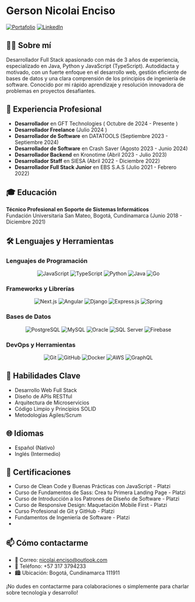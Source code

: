# Gerson Nicolai Enciso
[![Portafolio](https://img.shields.io/badge/Portafolio-4285F4?style=for-the-badge&logo=google-chrome&logoColor=white)](https://gnencisomdev.netlify.app/)
[![LinkedIn](https://img.shields.io/badge/LinkedIn-0077B5?style=for-the-badge&logo=linkedin&logoColor=white)](https://www.linkedin.com/in/gnenciso)

## 👨‍💻 Sobre mí
Desarrollador Full Stack apasionado con más de 3 años de experiencia, especializado en Java, Python y JavaScript (TypeScript). Autodidacta y motivado, con un fuerte enfoque en el desarrollo web, gestión eficiente de bases de datos y una clara comprensión de los principios de ingeniería de software. Conocido por mi rápido aprendizaje y resolución innovadora de problemas en proyectos desafiantes.

## 🚀 Experiencia Profesional
- **Desarrollador** en GFT Technologies ( Octubre de 2024 - Presente )
- **Desarrollador Freelance** (Julio 2024 )
- **Desarrollador de Software** en DATATOOLS (Septiembre 2023 - Septiembre 2024)
- **Desarrollador de Software** en Crash Saver (Agosto 2023 - Junio 2024)
- **Desarrollador Backend** en Kronotime (Abril 2023 - Julio 2023)
- **Desarrollador Staff** en SIESA (Abril 2022 - Diciembre 2022)
- **Desarrollador Full Stack Junior** en EBS S.A.S (Julio 2021 - Febrero 2022)

## 🎓 Educación
**Técnico Profesional en Soporte de Sistemas Informáticos**  
Fundación Universitaria San Mateo, Bogotá, Cundinamarca (Junio 2018 - Diciembre 2021)

## 🛠️ Lenguajes y Herramientas

### Lenguajes de Programación
<p align="center">
  <img src="https://img.shields.io/badge/JavaScript-F7DF1E?style=for-the-badge&logo=javascript&logoColor=black" alt="JavaScript" />
  <img src="https://img.shields.io/badge/TypeScript-007ACC?style=for-the-badge&logo=typescript&logoColor=white" alt="TypeScript" />
  <img src="https://img.shields.io/badge/Python-3776AB?style=for-the-badge&logo=python&logoColor=white" alt="Python" />
  <img src="https://img.shields.io/badge/Java-ED8B00?style=for-the-badge&logo=java&logoColor=white" alt="Java" />
  <img src="https://img.shields.io/badge/Go-00ADD8?style=for-the-badge&logo=go&logoColor=white" alt="Go" />
</p>

### Frameworks y Librerías
<p align="center">
  <img src="https://img.shields.io/badge/Next.js-000000?style=for-the-badge&logo=next.js&logoColor=white" alt="Next.js" />
  <img src="https://img.shields.io/badge/Angular-DD0031?style=for-the-badge&logo=angular&logoColor=white" alt="Angular" />
  <img src="https://img.shields.io/badge/Django-092E20?style=for-the-badge&logo=django&logoColor=white" alt="Django" />
  <img src="https://img.shields.io/badge/Express.js-000000?style=for-the-badge&logo=express&logoColor=white" alt="Express.js" />
  <img src="https://img.shields.io/badge/Spring-6DB33F?style=for-the-badge&logo=spring&logoColor=white" alt="Spring" />
</p>

### Bases de Datos
<p align="center">
  <img src="https://img.shields.io/badge/PostgreSQL-316192?style=for-the-badge&logo=postgresql&logoColor=white" alt="PostgreSQL" />
  <img src="https://img.shields.io/badge/MySQL-4479A1?style=for-the-badge&logo=mysql&logoColor=white" alt="MySQL" />
  <img src="https://img.shields.io/badge/Oracle-F80000?style=for-the-badge&logo=oracle&logoColor=white" alt="Oracle" />
  <img src="https://img.shields.io/badge/Microsoft_SQL_Server-CC2927?style=for-the-badge&logo=microsoft-sql-server&logoColor=white" alt="SQL Server" />
  <img src="https://img.shields.io/badge/Firebase-FFCA28?style=for-the-badge&logo=firebase&logoColor=black" alt="Firebase" />
</p>

### DevOps y Herramientas
<p align="center">
  <img src="https://img.shields.io/badge/Git-F05032?style=for-the-badge&logo=git&logoColor=white" alt="Git" />
  <img src="https://img.shields.io/badge/GitHub-100000?style=for-the-badge&logo=github&logoColor=white" alt="GitHub" />
  <img src="https://img.shields.io/badge/Docker-2496ED?style=for-the-badge&logo=docker&logoColor=white" alt="Docker" />
  <img src="https://img.shields.io/badge/Amazon_AWS-232F3E?style=for-the-badge&logo=amazon-aws&logoColor=white" alt="AWS" />
  <img src="https://img.shields.io/badge/GraphQL-E10098?style=for-the-badge&logo=graphql&logoColor=white" alt="GraphQL" />
</p>

## 🌟 Habilidades Clave
- Desarrollo Web Full Stack
- Diseño de APIs RESTful
- Arquitectura de Microservicios
- Código Limpio y Principios SOLID
- Metodologías Ágiles/Scrum

## 🌐 Idiomas
- Español (Nativo)
- Inglés (Intermedio)

## 📜 Certificaciones
- Curso de Clean Code y Buenas Prácticas con JavaScript - Platzi
- Curso de Fundamentos de Sass: Crea tu Primera Landing Page - Platzi
- Curso de Introducción a los Patrones de Diseño de Software - Platzi
- Curso de Responsive Design: Maquetación Mobile First - Platzi
- Curso Profesional de Git y GitHub - Platzi
- Fundamentos de Ingeniería de Software - Platzi
- 
## 📫 Cómo contactarme
- 📧 Correo: nicolai.enciso@outlook.com
- 📱 Teléfono: +57 317 3794233
- 🏙️ Ubicación: Bogotá, Cundinamarca 111911

¡No dudes en contactarme para colaboraciones o simplemente para charlar sobre tecnología y desarrollo!
